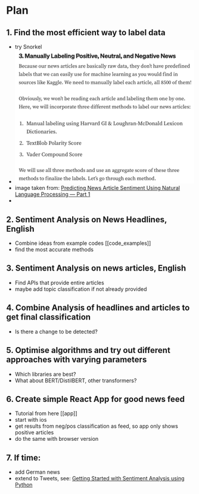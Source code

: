 # Plan

## 1. Find the most efficient way to label data
* try Snorkel
* ![](label.png)
* image taken from: [Predicting News Article Sentiment Using Natural Language Processing — Part 1](https://cjlee-data.medium.com/predicting-news-article-sentiment-using-natural-language-processing-part-1-27ef1e33ba3b)
* 

## 2. Sentiment Analysis on News Headlines, English
* Combine ideas from example codes [[code_examples]]
* find the most accurate methods

## 3. Sentiment Analysis on news articles, English
* Find APIs that provide entire articles
* maybe add topic classification if not already provided

## 4. Combine Analysis of headlines and articles to get final classification
* Is there a change to be detected?

## 5. Optimise algorithms and try out different approaches with varying parameters
* Which libraries are best?
* What about BERT/DistilBERT, other transformers?

## 6. Create simple React App for good news feed
* Tutorial from here [[app]]
* start with ios
* get results from neg/pos classification as feed, so app only shows positive articles
* do the same with browser version

## 7. If time:
* add German news
* extend to Tweets, see: [Getting Started with Sentiment Analysis using Python](https://huggingface.co/blog/sentiment-analysis-python)
